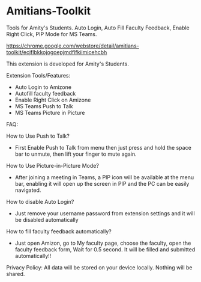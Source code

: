 # Amitians-Toolkit
 Tools for Amity's Students. Auto Login, Auto Fill Faculty Feedback, Enable Right Click, PIP Mode for MS Teams.
 
 https://chrome.google.com/webstore/detail/amitians-toolkit/ecjflbkkojogoepjmdflfkiimicehcbh


This extension is developed for Amity's Students.

Extension Tools/Features:
 - Auto Login to Amizone
 - Autofill faculty feedback
 - Enable Right Click on Amizone
 - MS Teams Push to Talk
 - MS Teams Picture in Picture

FAQ:

How to Use Push to Talk?
 - First Enable Push to Talk from menu then just press and hold the space bar to unmute, then lift your finger to mute again.

How to Use Picture-in-Picture Mode?
 - After joining a meeting in Teams, a PIP icon will be available at the menu bar, enabling it will open up the screen in PIP and the PC can be easily navigated.

How to disable Auto Login?
 - Just remove your username password from extension settings and it will be disabled automatically

How to fill faculty feedback automatically?
 - Just open Amizon, go to My faculty page, choose the faculty, open the faculty feedback form, Wait for 0.5 second. It will be filled and submitted automatically!!

Privacy Policy:
All data will be stored on your device locally. Nothing will be shared.
